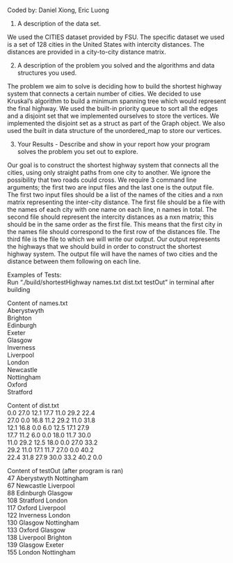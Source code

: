 Coded by: Daniel Xiong, Eric Luong

1. A description of the data set.

We used the CITIES dataset provided by FSU. The specific dataset we used is a set of 128 cities
in the United States with intercity distances. The distances are provided in a city-to-city distance
matrix.

2. A description of the problem you solved and the algorithms and data structures
you used. 

The problem we aim to solve is deciding how to build the shortest highway system that connects
a certain number of cities. We decided to use Kruskal’s algorithm to build a minimum spanning
tree which would represent the final highway. We used the built-in priority queue to sort all the
edges and a disjoint set that we implemented ourselves to store the vertices. We implemented the
disjoint set as a struct as part of the Graph object. We also used the built in data structure of the
unordered_map to store our vertices.

3. Your Results - Describe and show in your report how your program solves the
problem you set out to explore. 

Our goal is to construct the shortest highway system that connects all the cities, using only
straight paths from one city to another. We ignore the possibility that two roads could cross. We
require 3 command line arguments; the first two are input files and the last one is the output file.
The first two input files should be a list of the names of the cities and a nxn matrix representing
the inter-city distance. The first file should be a file with the names of each city with one name
on each line, n names in total. The second file should represent the intercity distances as a nxn matrix; 
this should be in the same order as the first file. This means that the first city in the names file should
correspond to the first row of the distances file. The third file is the file to which we will write
our output. Our output represents the highways that we should build in order to construct the
shortest highway system. The output file will have the names of two cities and the distance
between them following on each line.

Examples of Tests:  
Run “./build/shortestHighway names.txt dist.txt testOut” in terminal after building  

Content of names.txt  
Aberystwyth  
Brighton  
Edinburgh  
Exeter  
Glasgow  
Inverness  
Liverpool  
London  
Newcastle  
Nottingham  
Oxford  
Stratford  

Content of dist.txt  
 0.0 27.0 12.1 17.7 11.0 29.2 22.4  
 27.0 0.0 16.8 11.2 29.2 11.0 31.8  
 12.1 16.8 0.0 6.0 12.5 17.1 27.9  
 17.7 11.2 6.0 0.0 18.0 11.7 30.0  
 11.0 29.2 12.5 18.0 0.0 27.0 33.2  
 29.2 11.0 17.1 11.7 27.0 0.0 40.2  
 22.4 31.8 27.9 30.0 33.2 40.2 0.0  
 
Content of testOut (after program is ran)  
47 Aberystwyth Nottingham  
67 Newcastle Liverpool  
88 Edinburgh Glasgow  
108 Stratford London  
117 Oxford Liverpool  
122 Inverness London  
130 Glasgow Nottingham  
133 Oxford Glasgow  
138 Liverpool Brighton  
139 Glasgow Exeter  
155 London Nottingham  
